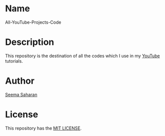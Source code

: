 # Name

All-YouTube-Projects-Code

# Description

This repository is the destination of all the codes which I use in my [YouTube](https://youtube.com/BashWoman) tutorials.

# Author

[Seema Saharan](https://twitter.com/SeemaSaharan5)

# License

This repository has the [MIT LICENSE](https://choosealicense.com/licenses/mit).

